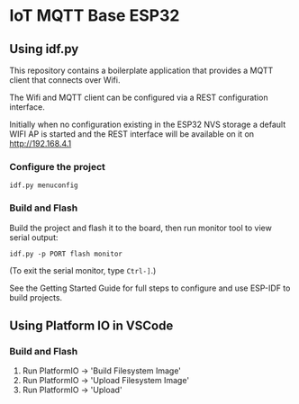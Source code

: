 # IoT MQTT Base ESP32

## Using idf.py

This repository contains a boilerplate application that provides a MQTT client that connects over Wifi.

The Wifi and MQTT client can be configured via a REST configuration interface.

Initially when no configuration existing in the ESP32 NVS storage a default WIFI AP is started and the REST
interface will be available on it on http://192.168.4.1

### Configure the project

```
idf.py menuconfig
```

### Build and Flash

Build the project and flash it to the board, then run monitor tool to view serial output:

```
idf.py -p PORT flash monitor
```

(To exit the serial monitor, type ``Ctrl-]``.)

See the Getting Started Guide for full steps to configure and use ESP-IDF to build projects.

## Using Platform IO in VSCode

### Build and Flash

1. Run PlatformIO -> 'Build Filesystem Image'
2. Run PlatformIO -> 'Upload Filesystem Image'
3. Run PlatformIO -> 'Upload'
